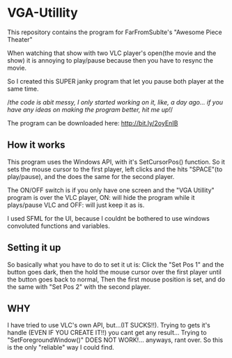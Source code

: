 # VGA-Utillity
This repository contains the program for FarFromSublte's "Awesome Piece Theater"

When watching that show with two VLC player's open(the movie and the show) it is annoying to play/pause
because then you have to resync the movie.

So I created this SUPER janky program that let you pause both player at the same time.

/*the code is abit messy, I only started working on it, like, a day ago... if you have any ideas on making the program better, hit me up!*/

The program can be downloaded here: http://bit.ly/2oyEnIB

## How it works

This program uses the Windows API, with it's SetCursorPos() function.
So it sets the mouse cursor to the first player, left clicks and the hits "SPACE"(to play/pause),
and the does the same for the second player.

The ON/OFF switch is if you only have one screen and the "VGA Utillity" program is over the VLC player, ON: will hide the program while it plays/pause VLC and OFF: will just keep it as is.

I used SFML for the UI, because I couldnt be bothered to use windows convoluted functions and variables.

## Setting it up

So basically what you have to do to set it ut is: Click the "Set Pos 1" and the button goes dark, then the hold the mouse cursor
over the first player until the button goes back to normal, Then the first mouse position is set, and do the same with "Set Pos 2" with the second player.

## WHY

I have tried to use VLC's own API, but...(IT SUCKS!!). Trying to gets it's handle (EVEN IF YOU CREATE IT!!) you cant get any result... Trying to "SetForegroundWindow()" DOES NOT WORK!... anyways, rant over.
So this is the only "reliable" way I could find.
